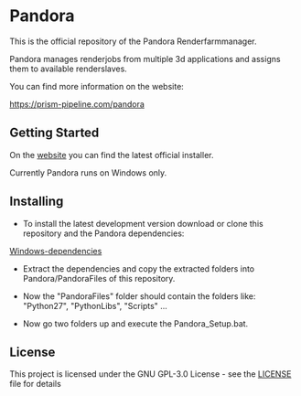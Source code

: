 # Pandora

This is the official repository of the Pandora Renderfarmmanager.

Pandora manages renderjobs from multiple 3d applications and assigns them to available renderslaves.

You can find more information on the website:

https://prism-pipeline.com/pandora

## Getting Started

On the [website](https://prism-pipeline.com/pandora) you can find the latest official installer.

Currently Pandora runs on Windows only.


## Installing

* To install the latest development version download or clone this repository and the Pandora dependencies:

[Windows-dependencies](https://dl.dropboxusercontent.com/s/wwgsymhtbvk4jvl/Pandora_v1.0.1_dependencies_Win.zip?dl=0)

* Extract the dependencies and copy the extracted folders into Pandora/PandoraFiles of this repository.

* Now the "PandoraFiles" folder should contain the folders like:
"Python27", "PythonLibs", "Scripts" ...

* Now go two folders up and execute the Pandora_Setup.bat.

## License

This project is licensed under the GNU GPL-3.0 License - see the [LICENSE](LICENSE) file for details